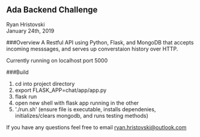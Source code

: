 ## Ada Backend Challenge

Ryan Hristovski  
January 24th, 2019

###Overview
A Restful API using Python, Flask, and MongoDB that accepts incoming messsages, and serves up
converstaion history over HTTP.

Currently running on localhost port 5000


###Build
1. cd into project directory
2. export FLASK_APP=chat/app/app.py
3. flask run
4. open new shell with flask app running in the other
5. './run.sh' (ensure file is executable, installs dependenies, initializes/clears mongodb, and runs testing methods)



If you have any questions feel free to email ryan.hristovski@outlook.com
